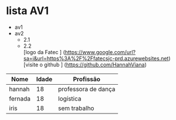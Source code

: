 
# lista AV1   
- av1  
- av2  
  - 2.1  
  - 2.2  
[logo da Fatec ] (https://www.google.com/url?sa=i&url=https%3A%2F%2Ffatecsjc-prd.azurewebsites.net)  
[visite o github ] (https://github.com/HannahViana)
  
|Nome     | Idade | Profissão          |    
|---------|-------|--------------------|    
|hannah   | 18    | professora de dança|   
|fernada  | 18    | logística          |   
|iris     | 18    | sem trabalho       |  

